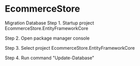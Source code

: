 # EcommerceStore

Migration Database
Step 1. Startup project EcommerceStore.EntityFrameworkCore

Step 2. Open package manager console

Step 3. Select project EcommerceStore.EntityFrameworkCore

Step 4. Run command "Update-Database"
